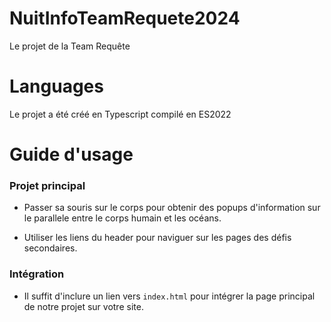 # NuitInfoTeamRequete2024

Le projet de la Team Requête

# Languages

Le projet a été créé en Typescript compilé en ES2022

# Guide d'usage

### Projet principal

- Passer sa souris sur le corps pour obtenir des popups d'information sur le parallele entre le corps humain et les océans.

- Utiliser les liens du header pour naviguer sur les pages des défis secondaires.

### Intégration

- Il suffit d'inclure un lien vers ``` index.html ``` pour intégrer la page principal de notre projet sur votre site.
